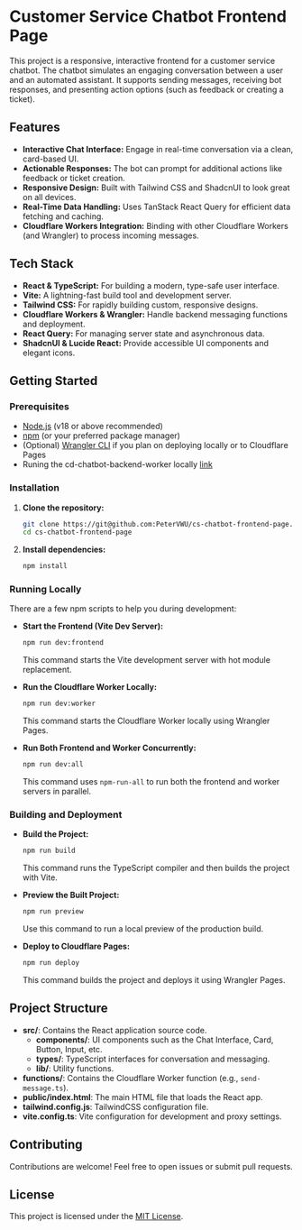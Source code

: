 # Customer Service Chatbot Frontend Page

This project is a responsive, interactive frontend for a customer service chatbot. The chatbot simulates an engaging conversation between a user and an automated assistant. It supports sending messages, receiving bot responses, and presenting action options (such as feedback or creating a ticket).

## Features

- **Interactive Chat Interface:** Engage in real-time conversation via a clean, card-based UI.
- **Actionable Responses:** The bot can prompt for additional actions like feedback or ticket creation.
- **Responsive Design:** Built with Tailwind CSS and ShadcnUI to look great on all devices.
- **Real-Time Data Handling:** Uses TanStack React Query for efficient data fetching and caching.
- **Cloudflare Workers Integration:** Binding with other Cloudflare Workers (and Wrangler) to process incoming messages.

## Tech Stack

- **React & TypeScript:** For building a modern, type-safe user interface.
- **Vite:** A lightning-fast build tool and development server.
- **Tailwind CSS:** For rapidly building custom, responsive designs.
- **Cloudflare Workers & Wrangler:** Handle backend messaging functions and deployment.
- **React Query:** For managing server state and asynchronous data.
- **ShadcnUI & Lucide React:** Provide accessible UI components and elegant icons.

## Getting Started

### Prerequisites

- [Node.js](https://nodejs.org/) (v18 or above recommended)
- [npm](https://www.npmjs.com/) (or your preferred package manager)
- (Optional) [Wrangler CLI](https://developers.cloudflare.com/workers/wrangler/) if you plan on deploying locally or to Cloudflare Pages
- Runing the cd-chatbot-backend-worker locally [link](https://github.com/PeterVWU/cs-chatbot-backend-worker)

### Installation

1. **Clone the repository:**

   ```bash
   git clone https://git@github.com:PeterVWU/cs-chatbot-frontend-page.git
   cd cs-chatbot-frontend-page
   ```

2. **Install dependencies:**

   ```bash
   npm install
   ```

### Running Locally

There are a few npm scripts to help you during development:

- **Start the Frontend (Vite Dev Server):**

  ```bash
  npm run dev:frontend
  ```

  This command starts the Vite development server with hot module replacement.

- **Run the Cloudflare Worker Locally:**

  ```bash
  npm run dev:worker
  ```

  This command starts the Cloudflare Worker locally using Wrangler Pages.

- **Run Both Frontend and Worker Concurrently:**

  ```bash
  npm run dev:all
  ```

  This command uses `npm-run-all` to run both the frontend and worker servers in parallel.

### Building and Deployment

- **Build the Project:**

  ```bash
  npm run build
  ```

  This command runs the TypeScript compiler and then builds the project with Vite.

- **Preview the Built Project:**

  ```bash
  npm run preview
  ```

  Use this command to run a local preview of the production build.

- **Deploy to Cloudflare Pages:**

  ```bash
  npm run deploy
  ```

  This command builds the project and deploys it using Wrangler Pages.

## Project Structure

- **src/**: Contains the React application source code.
  - **components/**: UI components such as the Chat Interface, Card, Button, Input, etc.
  - **types/**: TypeScript interfaces for conversation and messaging.
  - **lib/**: Utility functions.
- **functions/**: Contains the Cloudflare Worker function (e.g., `send-message.ts`).
- **public/index.html**: The main HTML file that loads the React app.
- **tailwind.config.js**: TailwindCSS configuration file.
- **vite.config.ts**: Vite configuration for development and proxy settings.

## Contributing

Contributions are welcome! Feel free to open issues or submit pull requests.

## License

This project is licensed under the [MIT License](LICENSE).
